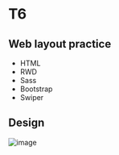 # T6

## Web layout practice
- HTML
- RWD
- Sass
- Bootstrap
- Swiper

## Design
![image](https://github.com/raylanraylan/layout/blob/main/template_6.png)
